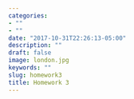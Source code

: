 ```yaml
---
categories:
- ""
- ""
date: "2017-10-31T22:26:13-05:00"
description: ""
draft: false
image: london.jpg
keywords: ""
slug: homework3
title: Homework 3
---
```

